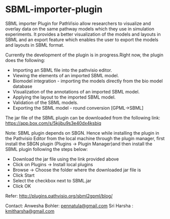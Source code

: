 SBML-importer-plugin
====================
SBML importer Plugin for PathVisio allow researchers to visualize and overlay data on the same pathway models which they use in simulation experiments.
It provides a better visualization of the models and layouts in SBML and an export feature which enables the user to export the models and layouts in SBML format.

Currently the development of the plugin is in progress.Right now, the plugin does the following:
- Importing an SBML file into the pathvisio editor.
- Viewing the elements of an imported SBML model.
- Biomodel integration - importing the models directly from the bio model database
- Visualization of the annotations of an imported SBML model.
- Applying the layout to the imported SBML model.
- Validation of the SBML models.
- Exporting the SBML model - round conversion [GPML->SBML] 

The jar file of the SBML plugin can be downloaded from the following link:
https://app.box.com/s/5kjjbu9s3e40dx4ksbiq

Note: SBML plugin depends on SBGN. Hence while installing the plugin in the Pathvisio Editor from the local machine through the plugin manager, first install the SBGN plugin (Plugins -> Plugin Manager)and then install the SBML plugin following the steps below:

* Download the jar file using the link provided above
* Click on Plugins -> Install local plugins
* Browse -> Choose the folder where the downloaded jar file is
* Click Start
* Select the checkbox next to SBML.jar
* Click OK

Refer: http://plugins.pathvisio.org/sbml2gpml/blog/

Contact: Anwesha Bohler: pennatula@gmail.com 
		 Sri Harsha    : kmitharsha@gmail.com
 
